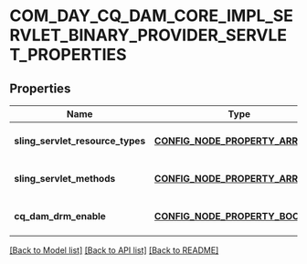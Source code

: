 # COM_DAY_CQ_DAM_CORE_IMPL_SERVLET_BINARY_PROVIDER_SERVLET_PROPERTIES

## Properties
Name | Type | Description | Notes
------------ | ------------- | ------------- | -------------
**sling_servlet_resource_types** | [**CONFIG_NODE_PROPERTY_ARRAY**](configNodePropertyArray.md) |  | [optional] [default to null]
**sling_servlet_methods** | [**CONFIG_NODE_PROPERTY_ARRAY**](configNodePropertyArray.md) |  | [optional] [default to null]
**cq_dam_drm_enable** | [**CONFIG_NODE_PROPERTY_BOOLEAN**](configNodePropertyBoolean.md) |  | [optional] [default to null]

[[Back to Model list]](../README.md#documentation-for-models) [[Back to API list]](../README.md#documentation-for-api-endpoints) [[Back to README]](../README.md)


